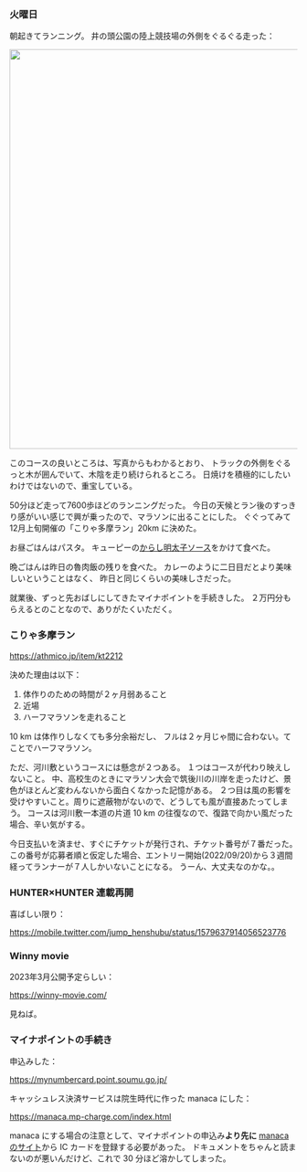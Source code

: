 ### 火曜日

朝起きてランニング。
井の頭公園の陸上競技場の外側をぐるぐる走った：

<img src="https://i.imgur.com/KrOiSSd.jpg" width="700">

このコースの良いところは、写真からもわかるとおり、
トラックの外側をぐるっと木が囲んでいて、木陰を走り続けられるところ。
日焼けを積極的にしたいわけではないので、重宝している。

50分ほど走って7600歩ほどのランニングだった。
今日の天候とラン後のすっきり感がいい感じで興が乗ったので、マラソンに出ることにした。
ぐぐってみて 12月上旬開催の「こりゃ多摩ラン」20km に決めた。

お昼ごはんはパスタ。
キューピーの[からし明太子ソース](https://www.kewpie.co.jp/products/product/aeru/aeru/4901577020667/)をかけて食べた。

晩ごはんは昨日の魯肉飯の残りを食べた。
カレーのように二日目だとより美味しいということはなく、
昨日と同じくらいの美味しさだった。

就業後、ずっと先おばしにしてきたマイナポイントを手続きした。
２万円分もらえるとのことなので、ありがたくいただく。

### こりゃ多摩ラン

https://athmico.jp/item/kt2212

決めた理由は以下：

1. 体作りのための時間が２ヶ月弱あること
1. 近場
1. ハーフマラソンを走れること

10 km は体作りしなくても多分余裕だし、
フルは２ヶ月じゃ間に合わない。てことでハーフマラソン。

ただ、河川敷というコースには懸念が２つある。
１つはコースが代わり映えしないこと。
中、高校生のときにマラソン大会で筑後川の川岸を走ったけど、景色がほとんど変わんないから面白くなかった記憶がある。
２つ目は風の影響を受けやすいこと。周りに遮蔽物がないので、どうしても風が直接あたってしまう。
コースは河川敷一本道の片道 10 km の往復なので、復路で向かい風だった場合、辛い気がする。

今日支払いを済ませ、すぐにチケットが発行され、チケット番号が７番だった。
この番号が応募者順と仮定した場合、エントリー開始(2022/09/20)から３週間経ってランナーが７人しかいないことになる。
うーん、大丈夫なのかな。。

### HUNTER×HUNTER 連載再開

喜ばしい限り：

https://mobile.twitter.com/jump_henshubu/status/1579637914056523776

### Winny movie

2023年3月公開予定らしい：

https://winny-movie.com/

見ねば。

### マイナポイントの手続き

申込みした：

https://mynumbercard.point.soumu.go.jp/

キャッシュレス決済サービスは院生時代に作った manaca にした：

https://manaca.mp-charge.com/index.html

manaca にする場合の注意として、マイナポイントの申込み**より先に** [manaca のサイト](https://manaca.mp-charge.com/index.html)から IC カードを登録する必要があった。
ドキュメントをちゃんと読まないのが悪いんだけど、これで 30 分ほど溶かしてしまった。